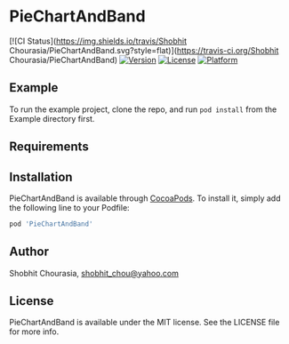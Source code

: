 # PieChartAndBand

[![CI Status](https://img.shields.io/travis/Shobhit Chourasia/PieChartAndBand.svg?style=flat)](https://travis-ci.org/Shobhit Chourasia/PieChartAndBand)
[![Version](https://img.shields.io/cocoapods/v/PieChartAndBand.svg?style=flat)](https://cocoapods.org/pods/PieChartAndBand)
[![License](https://img.shields.io/cocoapods/l/PieChartAndBand.svg?style=flat)](https://cocoapods.org/pods/PieChartAndBand)
[![Platform](https://img.shields.io/cocoapods/p/PieChartAndBand.svg?style=flat)](https://cocoapods.org/pods/PieChartAndBand)

## Example

To run the example project, clone the repo, and run `pod install` from the Example directory first.

## Requirements

## Installation

PieChartAndBand is available through [CocoaPods](https://cocoapods.org). To install
it, simply add the following line to your Podfile:

```ruby
pod 'PieChartAndBand'
```

## Author

Shobhit Chourasia, shobhit_chou@yahoo.com

## License

PieChartAndBand is available under the MIT license. See the LICENSE file for more info.
